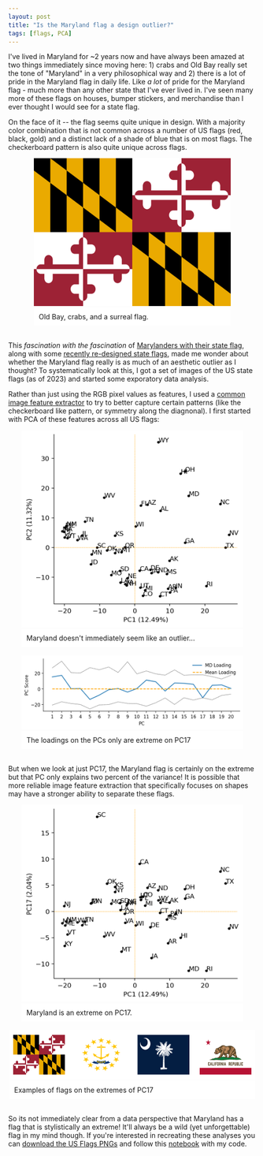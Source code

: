 ```yaml
---
layout: post
title: "Is the Maryland flag a design outlier?"
tags: [flags, PCA]
---
```


<style>
.figure {
  display: table;
  margin: auto;
}

.figure img {
  max-width: 100%;
}

.figcaption {
  display: table-caption;
  caption-side: bottom;
  background: white;
  padding: 10px;
}
</style>


I've lived in Maryland for ~2 years now and have always been amazed at two things immediately since moving here: 1) crabs and Old Bay really set the tone of "Maryland" in a very philosophical way and 2) there is a lot of pride in the Maryland flag in daily life. Like *a lot* of pride for the Maryland flag - much more than any other state that I've ever lived in. I've seen many more of these flags on houses, bumper stickers, and merchandise than I ever thought I would see for a state flag.  

On the face of it -- the flag seems quite unique in design. With a majority color combination that is not common across a number of US flags (red, black, gold) and a distinct lack of a shade of blue that is on most flags. The checkerboard pattern is also quite unique across flags. 

<figure class="figure">
  <img src="/images/blog_images/flags/md.png" width="400" height="300" alt="">
  <figcaption class="figcaption">Old Bay, crabs, and a surreal flag.</figcaption>
</figure><br>


This *fascination with the fascination* of [Marylanders with their state flag](https://wamu.org/story/18/03/13/hot-mess-mesmerizing-marylands-state-flag-looks-distinct/), along with some [recently re-designed state flags](https://www.americanflags.com/blog/post/us-state-flag-redesign-movement), made me wonder about whether the Maryland flag really is as much of an aesthetic outlier as I thought? To systematically look at this, I got a set of images of the US state flags (as of 2023) and started some exporatory data analysis. 

Rather than just using the RGB pixel values as features, I used a [common image feature extractor](https://scikit-image.org/docs/stable/auto_examples/features_detection/plot_daisy.html)  to try to better capture certain patterns (like the checkerboard like pattern, or symmetry along the diagnonal). I first started with PCA of these features across all US flags: 

<figure class="figure">
  <img src="/images/blog_images/flags/pca_daisy.us_flags.png" width="450" height="400" alt="">
  <figcaption class="figcaption">Maryland doesn't immediately seem like an outlier...</figcaption>
</figure><br>


<figure class="figure">
  <img src="/images/blog_images/flags/md_loading.pca.png" width="450" height="150" alt="">
  <figcaption class="figcaption">The loadings on the PCs only are extreme on PC17</figcaption>
</figure><br>


But when we look at just PC17, the Maryland flag is certainly on the extreme but that PC only explains two percent of the variance! It is possible that more reliable image feature extraction that specifically focuses on shapes may have a stronger ability to separate these flags. 

<figure class="figure">
  <img src="/images/blog_images/flags/pca_daisy.pc17.png" width="450" height="400" alt="">
  <figcaption class="figcaption">Maryland is an extreme on PC17.</figcaption>
</figure><br>

<figure class="figure">
  <img src="/images/blog_images/flags/example.pc17.png" width="500" height="100" alt="">
  <figcaption class="figcaption">Examples of flags on the extremes of PC17</figcaption>
</figure><br>

So its not immediately clear from a data perspective that Maryland has a flag that is stylistically an extreme! It'll always be a wild (yet unforgettable) flag in my mind though. If you're interested in recreating these analyses you can [download the US Flags PNGs](https://flagpedia.net/us-states/download) and follow this [notebook](https://gist.github.com/aabiddanda/875e87f5dd9700e1033886156573e3c2) with my code.
